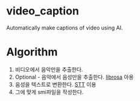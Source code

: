 # video_caption
Automatically make captions of video using AI.


# Algorithm
1. 비디오에서 음악만을 추출한다.
2. Optional - 음악에서 음성만을 추출한다. [librosa](https://librosa.org/librosa_gallery/index.html) 아용
3. 음성을 텍스트로 변환한다. [STT](https://github.com/buriburisuri/speech-to-text-wavenet) 이용
4. 그에 맞게 smi파일을 작성한다.